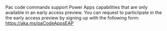 <!-- 
Instructions: Remove comments and this line. Add any content needed to introduce this command group

-->
Pac code commands support Power Apps capabilities that are only available in an early access preview. You can request to particiipate in the the early access preview by signing up with the following form: https://aka.ms/paCodeAppsEAP
 
